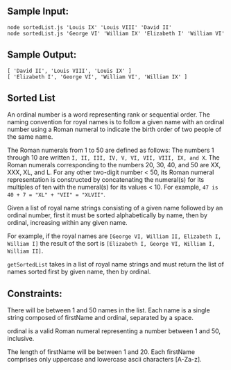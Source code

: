 ## Sample Input:

`node sortedList.js 'Louis IX' 'Louis VIII' 'David II'`
<br />
`node sortedList.js 'George VI' 'William IX' 'Elizabeth I' 'William VI'`

## Sample Output:

`[ 'David II', 'Louis VIII', 'Louis IX' ]`
<br />
`[ 'Elizabeth I', 'George VI', 'William VI', 'William IX' ]`

## Sorted List

An ordinal number is a word representing rank or sequential order. The naming convention for royal names is to follow a given name with an ordinal number using a Roman numeral to indicate the birth order of two people of the same name.

The Roman numerals from 1 to 50 are defined as follows: The numbers 1 through 10 are written `I, II, III, IV, V, VI, VII, VIII, IX, and X`. The Roman numerals corresponding to the numbers 20, 30, 40, and 50 are XX, XXX, XL, and L. For any other two-digit number < 50, its Roman numeral representation is constructed by concatenating the numeral(s) for its multiples of ten with the numeral(s) for its values < 10. For example, `47 is 40 + 7 = "XL" + "VII" = "XLVII"`.

Given a list of royal name strings consisting of a given name followed by an ordinal number, first it must be sorted alphabetically by name, then by ordinal, increasing within any given name.

For example, if the royal names are `[George VI, William II, Elizabeth I, William I]` the result of the sort is `[Elizabeth I, George VI, William I, William II]`.

`getSortedList` takes in a list of royal name strings and must return the list of names sorted first by given name, then by ordinal.

## Constraints:

There will be between 1 and 50 names in the list.
Each name is a single string composed of firstName and ordinal, separated by a space.

ordinal is a valid Roman numeral representing a number between 1 and 50, inclusive.

The length of firstName will be between 1 and 20.
Each firstName comprises only uppercase and lowercase ascii characters [A-Za-z].
